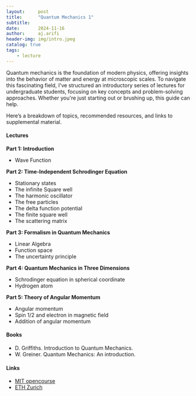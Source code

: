 ```yaml
---
layout:     post
title:      "Quantum Mechanics 1"
subtitle:   
date:       2024-11-16
author:     aj.arifi
header-img: img/intro.jpeg
catalog: true
tags:
    - lecture
---
```


Quantum mechanics is the foundation of modern physics, 
offering insights into the behavior of matter and energy at microscopic scales. 
To navigate this fascinating field, I've structured an introductory series of lectures for undergraduate students, 
focusing on key concepts and problem-solving approaches. Whether you're just starting out or brushing up, this guide can help. 

Here’s a breakdown of topics, recommended resources, and links to supplemental material.

#### Lectures

**Part 1: Introduction**
- Wave Function
  
**Part 2: Time-Independent Schrodinger Equation**
- Stationary states
- The infinite Square well
- The harmonic oscillator
- The free particles
- The delta function potential
- The finite square well
- The scattering matrix

**Part 3: Formalism in Quantum Mechanics**
- Linear Algebra
- Function space
- The uncertainty principle

**Part 4: Quantum Mechanics in Three Dimensions**
- Schrodinger equation in spherical coordinate
- Hydrogen atom

**Part 5: Theory of Angular Momentum**
- Angular momentum
- Spin 1/2 and electron in magnetic field
- Addition of angular momentum



#### Books
- D. Griffiths. Introduction to Quantum Mechanics.
- W. Greiner. Quantum Mechanics: An introduction.

#### Links
- [MIT opencourse](https://ocw.mit.edu/courses/8-04-quantum-physics-i-spring-2016/pages/lecture-notes/)
- [ETH Zurich](https://itp.phys.ethz.ch/research/particle/lectures/quantum-mechanics-1.html)
